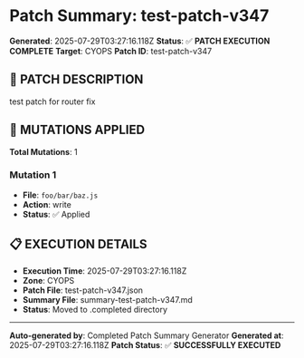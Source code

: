 # Patch Summary: test-patch-v347

**Generated**: 2025-07-29T03:27:16.118Z
**Status**: ✅ **PATCH EXECUTION COMPLETE**
**Target**: CYOPS
**Patch ID**: test-patch-v347

## 🎯 **PATCH DESCRIPTION**

test patch for router fix

## 🔧 **MUTATIONS APPLIED**

**Total Mutations**: 1

### **Mutation 1**
- **File**: `foo/bar/baz.js`
- **Action**: write
- **Status**: ✅ Applied

## 📋 **EXECUTION DETAILS**

- **Execution Time**: 2025-07-29T03:27:16.118Z
- **Zone**: CYOPS
- **Patch File**: test-patch-v347.json
- **Summary File**: summary-test-patch-v347.md
- **Status**: Moved to .completed directory

---
**Auto-generated by**: Completed Patch Summary Generator
**Generated at**: 2025-07-29T03:27:16.118Z
**Patch Status**: ✅ **SUCCESSFULLY EXECUTED**
